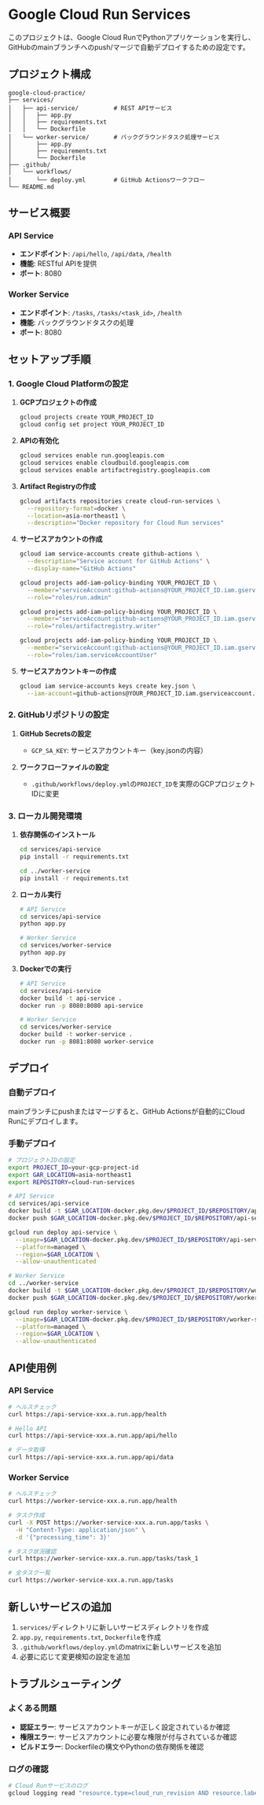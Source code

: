 # Google Cloud Run Services

このプロジェクトは、Google Cloud RunでPythonアプリケーションを実行し、GitHubのmainブランチへのpush/マージで自動デプロイするための設定です。

## プロジェクト構成

```
google-cloud-practice/
├── services/
│   ├── api-service/          # REST APIサービス
│   │   ├── app.py
│   │   ├── requirements.txt
│   │   └── Dockerfile
│   └── worker-service/       # バックグラウンドタスク処理サービス
│       ├── app.py
│       ├── requirements.txt
│       └── Dockerfile
├── .github/
│   └── workflows/
│       └── deploy.yml        # GitHub Actionsワークフロー
└── README.md
```

## サービス概要

### API Service
- **エンドポイント**: `/api/hello`, `/api/data`, `/health`
- **機能**: RESTful APIを提供
- **ポート**: 8080

### Worker Service
- **エンドポイント**: `/tasks`, `/tasks/<task_id>`, `/health`
- **機能**: バックグラウンドタスクの処理
- **ポート**: 8080

## セットアップ手順

### 1. Google Cloud Platformの設定

1. **GCPプロジェクトの作成**
   ```bash
   gcloud projects create YOUR_PROJECT_ID
   gcloud config set project YOUR_PROJECT_ID
   ```

2. **APIの有効化**
   ```bash
   gcloud services enable run.googleapis.com
   gcloud services enable cloudbuild.googleapis.com
   gcloud services enable artifactregistry.googleapis.com
   ```

3. **Artifact Registryの作成**
   ```bash
   gcloud artifacts repositories create cloud-run-services \
     --repository-format=docker \
     --location=asia-northeast1 \
     --description="Docker repository for Cloud Run services"
   ```

4. **サービスアカウントの作成**
   ```bash
   gcloud iam service-accounts create github-actions \
     --description="Service account for GitHub Actions" \
     --display-name="GitHub Actions"
   
   gcloud projects add-iam-policy-binding YOUR_PROJECT_ID \
     --member="serviceAccount:github-actions@YOUR_PROJECT_ID.iam.gserviceaccount.com" \
     --role="roles/run.admin"
   
   gcloud projects add-iam-policy-binding YOUR_PROJECT_ID \
     --member="serviceAccount:github-actions@YOUR_PROJECT_ID.iam.gserviceaccount.com" \
     --role="roles/artifactregistry.writer"
   
   gcloud projects add-iam-policy-binding YOUR_PROJECT_ID \
     --member="serviceAccount:github-actions@YOUR_PROJECT_ID.iam.gserviceaccount.com" \
     --role="roles/iam.serviceAccountUser"
   ```

5. **サービスアカウントキーの作成**
   ```bash
   gcloud iam service-accounts keys create key.json \
     --iam-account=github-actions@YOUR_PROJECT_ID.iam.gserviceaccount.com
   ```

### 2. GitHubリポジトリの設定

1. **GitHub Secretsの設定**
   - `GCP_SA_KEY`: サービスアカウントキー（key.jsonの内容）

2. **ワークフローファイルの設定**
   - `.github/workflows/deploy.yml`の`PROJECT_ID`を実際のGCPプロジェクトIDに変更

### 3. ローカル開発環境

1. **依存関係のインストール**
   ```bash
   cd services/api-service
   pip install -r requirements.txt
   
   cd ../worker-service
   pip install -r requirements.txt
   ```

2. **ローカル実行**
   ```bash
   # API Service
   cd services/api-service
   python app.py
   
   # Worker Service
   cd services/worker-service
   python app.py
   ```

3. **Dockerでの実行**
   ```bash
   # API Service
   cd services/api-service
   docker build -t api-service .
   docker run -p 8080:8080 api-service
   
   # Worker Service
   cd services/worker-service
   docker build -t worker-service .
   docker run -p 8081:8080 worker-service
   ```

## デプロイ

### 自動デプロイ
mainブランチにpushまたはマージすると、GitHub Actionsが自動的にCloud Runにデプロイします。

### 手動デプロイ
```bash
# プロジェクトIDの設定
export PROJECT_ID=your-gcp-project-id
export GAR_LOCATION=asia-northeast1
export REPOSITORY=cloud-run-services

# API Service
cd services/api-service
docker build -t $GAR_LOCATION-docker.pkg.dev/$PROJECT_ID/$REPOSITORY/api-service:latest .
docker push $GAR_LOCATION-docker.pkg.dev/$PROJECT_ID/$REPOSITORY/api-service:latest

gcloud run deploy api-service \
  --image=$GAR_LOCATION-docker.pkg.dev/$PROJECT_ID/$REPOSITORY/api-service:latest \
  --platform=managed \
  --region=$GAR_LOCATION \
  --allow-unauthenticated

# Worker Service
cd ../worker-service
docker build -t $GAR_LOCATION-docker.pkg.dev/$PROJECT_ID/$REPOSITORY/worker-service:latest .
docker push $GAR_LOCATION-docker.pkg.dev/$PROJECT_ID/$REPOSITORY/worker-service:latest

gcloud run deploy worker-service \
  --image=$GAR_LOCATION-docker.pkg.dev/$PROJECT_ID/$REPOSITORY/worker-service:latest \
  --platform=managed \
  --region=$GAR_LOCATION \
  --allow-unauthenticated
```

## API使用例

### API Service
```bash
# ヘルスチェック
curl https://api-service-xxx.a.run.app/health

# Hello API
curl https://api-service-xxx.a.run.app/api/hello

# データ取得
curl https://api-service-xxx.a.run.app/api/data
```

### Worker Service
```bash
# ヘルスチェック
curl https://worker-service-xxx.a.run.app/health

# タスク作成
curl -X POST https://worker-service-xxx.a.run.app/tasks \
  -H "Content-Type: application/json" \
  -d '{"processing_time": 3}'

# タスク状況確認
curl https://worker-service-xxx.a.run.app/tasks/task_1

# 全タスク一覧
curl https://worker-service-xxx.a.run.app/tasks
```

## 新しいサービスの追加

1. `services/`ディレクトリに新しいサービスディレクトリを作成
2. `app.py`, `requirements.txt`, `Dockerfile`を作成
3. `.github/workflows/deploy.yml`のmatrixに新しいサービスを追加
4. 必要に応じて変更検知の設定を追加

## トラブルシューティング

### よくある問題
- **認証エラー**: サービスアカウントキーが正しく設定されているか確認
- **権限エラー**: サービスアカウントに必要な権限が付与されているか確認
- **ビルドエラー**: Dockerfileの構文やPythonの依存関係を確認

### ログの確認
```bash
# Cloud Runサービスのログ
gcloud logging read "resource.type=cloud_run_revision AND resource.labels.service_name=api-service" --limit=50 --format="table(timestamp,textPayload)"
``` 